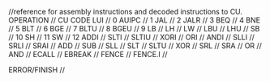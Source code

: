//reference for assembly instructions and decoded instructions to CU.
OPERATION // CU CODE
LUI // 0
AUIPC // 1
JAL // 2
JALR // 3
BEQ // 4
BNE // 5
BLT // 6
BGE // 7
BLTU // 8
BGEU // 9
LB // 
LH // 
LW // 
LBU // 
LHU // 
SB // 10
SH // 11
SW // 12
ADDI // 
SLTI // 
SLTIU // 
XORI // 
ORI // 
ANDI // 
SLLI // 
SRLI // 
SRAI // 
ADD // 
SUB // 
SLL // 
SLT // 
SLTU // 
XOR // 
SRL // 
SRA // 
OR // 
AND // 
ECALL // 
EBREAK // 
FENCE // 
FENCE.I // 

ERROR/FINISH // 